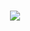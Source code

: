 
<br>
<p align="center">
   <a href="https://github.com/lethiferal/UMC-Server-bot"><img src="https://github-readme-stats.vercel.app/api/pin/?username=lethiferal&repo=UMC-Server-bot&show_icons=true&title_color=999999&text_color=636363&icon_color=999999&bg_color=202020&hide_border=true" /></a>
</p>
</br>

